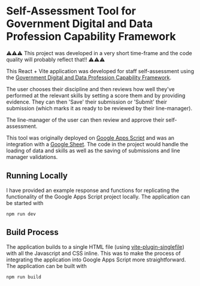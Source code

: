 # Self-Assessment Tool for Government Digital and Data Profession Capability Framework

⚠️⚠️⚠️ This project was developed in a very short time-frame and the code quality will probably reflect that!! ⚠️⚠️⚠️

This React + Vite application was developed for staff self-assessment using the [Government Digital and Data Profession Capability Framework](https://ddat-capability-framework.service.gov.uk/).

The user chooses their discipline and then reviews how well they've performed at the relevant skills by setting a score them and by providing evidence. They can then 'Save' their submission or 'Submit' their submission (which marks it as ready to be reviewed by their line-manager).

The line-manager of the user can then review and approve their self-assessment.

This tool was originally deployed on [Google Apps Script](https://www.google.com/script/start/) and was an integration with a [Google Sheet](https://docs.google.com/spreadsheets/create). The code in the project would handle the loading of data and skills as well as the saving of submissions and line manager validations.

## Running Locally

I have provided an example response and functions for replicating the functionality of the Google Apps Script project locally. The application can be started with 

```
npm run dev
```

## Build Process

The application builds to a single HTML file (using [vite-plugin-singlefile](https://github.com/richardtallent/vite-plugin-singlefile)) with all the Javascript and CSS inline. This was to make the process of integrating the application into Google Apps Script more straightforward. The application can be built with

```
npm run build
```

